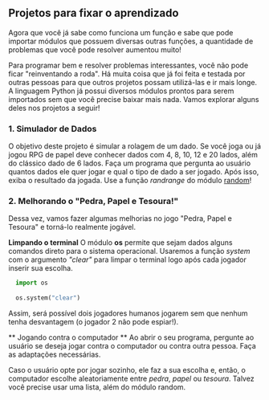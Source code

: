 ## Projetos para fixar o aprendizado

Agora que você já sabe como funciona um função e sabe que pode importar módulos que possuem diversas outras funções,
a quantidade de problemas que você pode resolver aumentou muito!

Para programar bem e resolver problemas interessantes, você não pode ficar "reinventando a roda". Há muita coisa que já
foi feita e testada por outras pessoas para que outros projetos possam utilizá-las e ir mais longe. A linguagem Python já
possui diversos módulos prontos para serem importados sem que você precise baixar mais nada. Vamos explorar alguns deles
nos projetos a seguir!

### 1. Simulador de Dados

O objetivo deste projeto é simular a rolagem de um dado. Se você joga ou já jogou RPG de papel deve conhecer dados com 4, 8,
10, 12 e 20 lados, além do clássico dado de 6 lados. Faça um programa que pergunta ao usuário quantos dados ele quer jogar e
qual o tipo de dado a ser jogado. Após isso, exiba o resultado da jogada. Use a função *randrange* do módulo [random]()!

### 2. Melhorando o "Pedra, Papel e Tesoura!"

Dessa vez, vamos fazer algumas melhorias no jogo "Pedra, Papel e Tesoura" e torná-lo realmente jogável.

**Limpando o terminal** 
O módulo **os** permite que sejam dados alguns comandos direto para o sistema operacional. Usaremos a função *system* com o argumento *"clear"* para limpar o terminal logo após cada jogador inserir sua escolha.

```python
  import os
  
  os.system("clear")
```

Assim, será possível dois jogadores humanos jogarem sem que nenhum tenha desvantagem (o jogador 2 não pode espiar!).

** Jogando contra o computador **
Ao abrir o seu programa, pergunte ao usuário se deseja jogar contra o computador ou contra outra pessoa. Faça as adaptações necessárias.

Caso o usuário opte por jogar sozinho, ele faz a sua escolha e, então, o computador escolhe aleatoriamente entre *pedra*, *papel* ou *tesoura*. Talvez você precise usar uma lista, além do módulo random.

